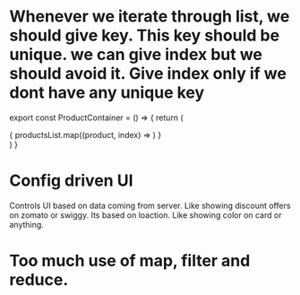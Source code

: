 # Whenever we iterate through list, we should give key. This key should be unique. we can give index but we should avoid it. Give index only if we dont have any unique key

export const ProductContainer = () => {
    return (
        <div className="body">
            {
                productsList.map((product, index) => <Product  key={product.id} productData={product}/>)
            }
        </div>
    )
}

# Config driven UI
Controls UI based on data coming from server. Like showing discount offers on zomato or swiggy. Its based on loaction. Like showing color on card or anything.

# Too much use of map, filter and reduce.
